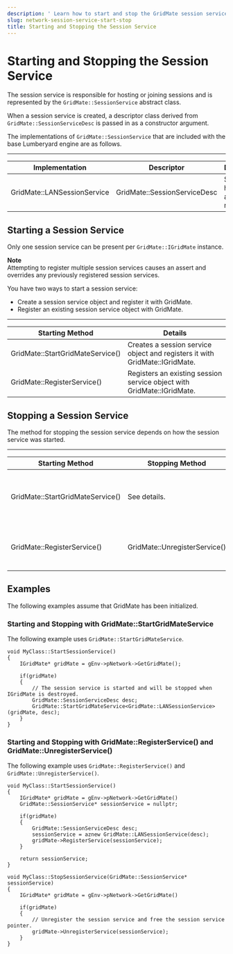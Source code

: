 ```yaml
---
description: ' Learn how to start and stop the GridMate session service in &ALYlong;. '
slug: network-session-service-start-stop
title: Starting and Stopping the Session Service
---
```

# Starting and Stopping the Session Service<a name="network-session-service-start-stop"></a>

The session service is responsible for hosting or joining sessions and is represented by the `GridMate::SessionService` abstract class\.

When a session service is created, a descriptor class derived from `GridMate::SessionServiceDesc` is passed in as a constructor argument\.

The implementations of `GridMate::SessionService` that are included with the base Lumberyard engine are as follows\.


****  

| Implementation | Descriptor | Description | 
| --- | --- | --- | 
| GridMate::LANSessionService | GridMate::SessionServiceDesc | Sessions hosted over a local area network\. | 

## Starting a Session Service<a name="network-session-service-start-stop-starting"></a>

Only one session service can be present per `GridMate::IGridMate` instance\.

**Note**  
Attempting to register multiple session services causes an assert and overrides any previously registered session services\.

You have two ways to start a session service:
+ Create a session service object and register it with GridMate\.
+ Register an existing session service object with GridMate\.


****  

| Starting Method | Details | 
| --- | --- | 
| GridMate::StartGridMateService\(\) | Creates a session service object and registers it with GridMate::IGridMate\. | 
| GridMate::RegisterService\(\) | Registers an existing session service object with GridMate::IGridMate\. | 

## Stopping a Session Service<a name="network-session-service-start-stop-stopping"></a>

The method for stopping the session service depends on how the session service was started\.


****  

| Starting Method | Stopping Method | Details | 
| --- | --- | --- | 
| GridMate::StartGridMateService\(\) | See details\. | The session service is stopped when GridMate::IGridMate is destroyed by using the GridMate::GridMateDestroy\(\) method\. | 
| GridMate::RegisterService\(\) | GridMate::UnregisterService\(\) | The session is service is stopped and memory freed when GridMate::UnregisterService\(\) is called\. | 

## Examples<a name="network-session-service-start-stop-examples"></a>

The following examples assume that GridMate has been initialized\.

### Starting and Stopping with GridMate::StartGridMateService<a name="network-session-service-start-stop-startgridmateservice"></a>

The following example uses `GridMate::StartGridMateService`\.

```
void MyClass::StartSessionService()
{
    IGridMate* gridMate = gEnv->pNetwork->GetGridMate();

    if(gridMate)
    {
        // The session service is started and will be stopped when IGridMate is destroyed.
        GridMate::SessionServiceDesc desc;
        GridMate::StartGridMateService<GridMate::LANSessionService>(gridMate, desc);
    }
}
```

### Starting and Stopping with GridMate::RegisterService\(\) and GridMate::UnregisterService\(\)<a name="network-session-service-start-stop-gridmateregisterservice"></a>

The following example uses `GridMate::RegisterService()` and `GridMate::UnregisterService()`\.

```
void MyClass::StartSessionService()
{
    IGridMate* gridMate = gEnv->pNetwork->GetGridMate()
    GridMate::SessionService* sessionService = nullptr;

    if(gridMate)
    {
        GridMate::SessionServiceDesc desc;
        sessionService = aznew GridMate::LANSessionService(desc);
        gridMate->RegisterService(sessionService);
    }

    return sessionService;
}

void MyClass::StopSessionService(GridMate::SessionService* sessionService)
{
    IGridMate* gridMate = gEnv->pNetwork->GetGridMate()

    if(gridMate)
    {
        // Unregister the session service and free the session service pointer.
        gridMate->UnregisterService(sessionService);
    }
}
```